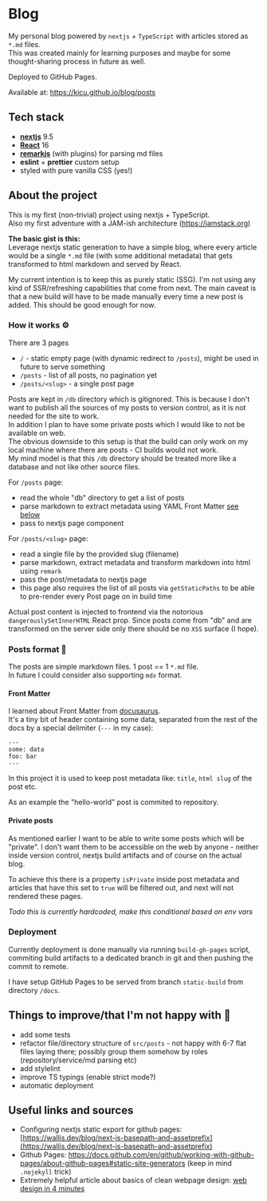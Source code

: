 # Blog

My personal blog powered by `nextjs` + `TypeScript` with articles stored as `*.md` files.  
This was created mainly for learning purposes and maybe for some thought-sharing process in future as well.

Deployed to GitHub Pages.

Available at: https://kicu.github.io/blog/posts


## Tech stack
 - [**nextjs**](https://github.com/vercel/next.js/) 9.5
 - [**React**](https://github.com/facebook/react) 16
 - [**remarkjs**](https://github.com/remarkjs/remark) (with plugins) for parsing md files 
 - **eslint** + **prettier** custom setup
 - styled with pure vanilla CSS (yes!)


## About the project
This is my first (non-trivial) project using nextjs + TypeScript.  
Also my first adventure with a JAM-ish architecture (https://jamstack.org)

**The basic gist is this:**  
Leverage nextjs static generation to have a simple blog, where every article would be a single `*.md` file (with some additional metadata) that gets transformed to html markdown and served by React.

My current intention is to keep this as purely static (SSG).
I'm not using any kind of SSR/refreshing capabilities that come from next. The main caveat is that a new build will have to be made manually every time a new post is added. This should be good enough for now.

### How it works ⚙️
There are 3 pages
 - `/` - static empty page (with dynamic redirect to `/posts`), might be used in future to serve something
 - `/posts` - list of all posts, no pagination yet
 - `/posts/<slug>` - a single post page

Posts are kept in `/db` directory which is gitignored. This is because I don't want to publish all the sources of my posts to version control, as it is not needed for the site to work.  
In addition I plan to have some private posts which I would like to not be available on web.  
The obvious downside to this setup is that the build can only work on my local machine where there are posts - CI builds would not work.  
My mind model is that this `/db` directory should be treated more like a database and not like other source files.

For `/posts` page:
 - read the whole "db" directory to get a list of posts
 - parse markdown to extract metadata using YAML Front Matter [see below](#front-matter)
 - pass to nextjs page component

For `/posts/<slug>` page:
 - read a single file by the provided slug (filename)
 - parse markdown, extract metadata and transform markdown into html using `remark`
 - pass the post/metadata to nextjs page
 - this page also requires the list of all posts via `getStaticPaths` to be able to pre-render every Post page on in build time

Actual post content is injected to frontend via the notorious `dangerouslySetInnerHTML` React prop.
Since posts come from "db" and are transformed on the server side only there should be no `XSS` surface (I hope).

### Posts format 📄
The posts are simple markdown files. 1 post == 1 `*.md` file.  
In future I could consider also supporting `mdx` format.

#### Front Matter
I learned about Front Matter from [docusaurus](https://docusaurus.io/docs/api/plugins/@docusaurus/plugin-content-docs#markdown-frontmatter).  
It's a tiny bit of header containing some data, separated from the rest of the docs by a special delimiter (`---` in my case):
```
---
some: data
foo: bar
---
```

In this project it is used to keep post metadata like: `title`, `html slug` of the post etc.

As an example the "hello-world" post is commited to repository.

#### Private posts
As mentioned earlier I want to be able to write some posts which will be "private". I don't want them to be accessible on the web by anyone - neither inside version control, nextjs build artifacts and of course on the actual blog.

To achieve this there is a property `isPrivate` inside post metadata and articles that have this set to `true` will be filtered out, and next will not rendered these pages.

_Todo this is currently hardcoded, make this conditional based on env vars_


### Deployment
Currently deployment is done manually via running `build-gh-pages` script, commiting build artifacts to a dedicated branch in git and then pushing the commit to remote.

I have setup GitHub Pages to be served from branch `static-build` from directory `/docs`.


## Things to improve/that I'm not happy with 🔨
 - add some tests
 - refactor file/directory structure of `src/posts` - not happy with 6-7 flat files laying there; possibly group them somehow by roles (repository/service/md parsing etc)
 - add stylelint
 - improve TS typings (enable strict mode?)
 - automatic deployment


## Useful links and sources
- Configuring nextjs static export for github pages: [https://wallis.dev/blog/next-js-basepath-and-assetprefix](https://wallis.dev/blog/next-js-basepath-and-assetprefix)
- Github Pages: https://docs.github.com/en/github/working-with-github-pages/about-github-pages#static-site-generators (keep in mind `.nojekyll` trick)
- Extremely helpful article about basics of clean webpage design: [web design in 4 minutes](https://jgthms.com/web-design-in-4-minutes/)